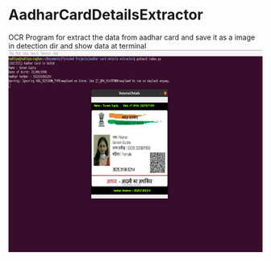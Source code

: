 # AadharCardDetailsExtractor
OCR Program for extract the data from aadhar card and save it as a image in detection dir and show data at terminal
<img src="screenshot/Screenshot from 2020-12-15 13-38-59.png" width="700" height="400" />
